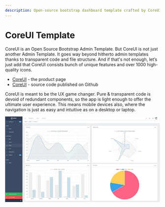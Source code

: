```yaml
---
description: Open-source bootstrap dashboard template crafted by CoreUI.io
---
```


# CoreUI Template

CoreUI is an Open Source Bootstrap Admin Template. But CoreUI is not just another Admin Template. It goes way beyond hitherto admin templates thanks to transparent code and file structure. And if that's not enough, let’s just add that CoreUI consists bunch of unique features and over 1000 high-quality icons.

* [CoreUI](https://bit.ly/2VTDaxg) - the product page
* [CoreUI](https://github.com/coreui/coreui-free-bootstrap-admin-template) - source code published on Github

CoreUI is meant to be the UX game changer. Pure & transparent code is devoid of redundant components, so the app is light enough to offer the ultimate user experience. This means mobile devices also, where the navigation is just as easy and intuitive as on a desktop or laptop.

![CoreUI - Open-source Bootstrap Template](../../.gitbook/assets/docs-coreui-screen.jpg)




